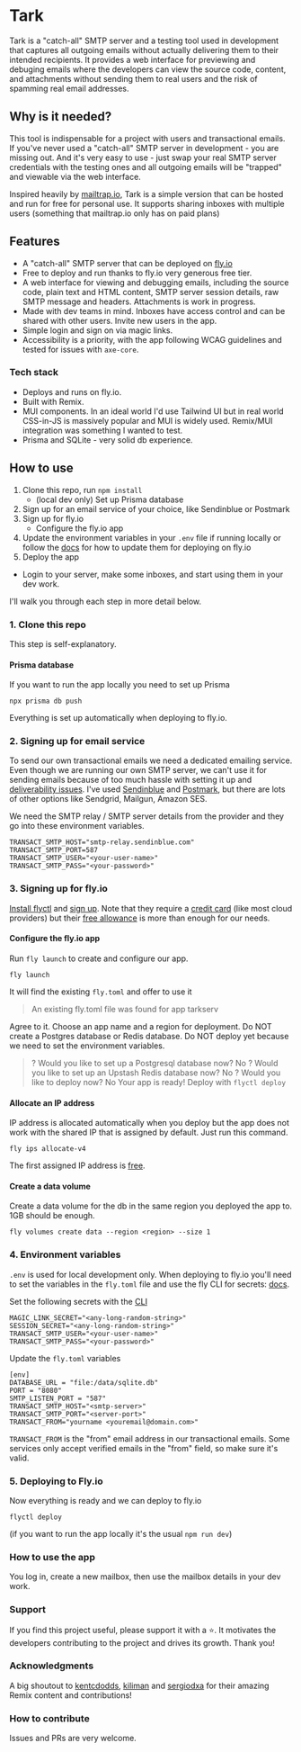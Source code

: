 # Tark

Tark is a "catch-all" SMTP server and a testing tool used in development that captures all outgoing emails without actually delivering them to their intended recipients. It provides a web interface for previewing and debuging emails where the developers can view the source code, content, and attachments without sending them to real users and the risk of spamming real email addresses.

## Why is it needed?

This tool is indispensable for a project with users and transactional emails. If you've never used a "catch-all" SMTP server in development - you are missing out. And it's very easy to use - just swap your real SMTP server credentials with the testing ones and all outgoing emails will be "trapped" and viewable via the web interface.

Inspired heavily by [mailtrap.io](mailtrap.io), Tark is a simple version that can be hosted and run for free for personal use. It supports sharing inboxes with multiple users (something that mailtrap.io only has on paid plans)

## Features

- A "catch-all" SMTP server that can be deployed on [fly.io](fly.io)
- Free to deploy and run thanks to fly.io very generous free tier.
- A web interface for viewing and debugging emails, including the source code, plain text and HTML content, SMTP server session details, raw SMTP message and headers. Attachments is work in progress.
- Made with dev teams in mind. Inboxes have access control and can be shared with other users. Invite new users in the app.
- Simple login and sign on via magic links.
- Accessibility is a priority, with the app following WCAG guidelines and tested for issues with `axe-core`.

### Tech stack

- Deploys and runs on fly.io.
- Built with Remix.
- MUI components. In an ideal world I'd use Tailwind UI but in real world CSS-in-JS is massively popular and MUI is widely used. Remix/MUI integration was something I wanted to test.
- Prisma and SQLite - very solid db experience.

## How to use

1. Clone this repo, run `npm install`
    - (local dev only) Set up Prisma database
2. Sign up for an email service of your choice, like Sendinblue or Postmark
3. Sign up for fly.io
    - Configure the fly.io app
4. Update the environment variables in your `.env` file if running locally or follow the [docs](https://fly.io/docs/reference/runtime-environment/) for how to update them for deploying on fly.io
5. Deploy the app

- Login to your server, make some inboxes, and start using them in your dev work.

I'll walk you through each step in more detail below.

### 1. Clone this repo

This step is self-explanatory.

#### Prisma database

If you want to run the app locally you need to set up Prisma

```
npx prisma db push
```

Everything is set up automatically when deploying to fly.io.

### 2. Signing up for email service

To send our own transactional emails we need a dedicated emailing service. Even though we are running our own SMTP server, we can't use it for sending emails because of too much hassle with setting it up and [deliverability issues](https://twitter.com/kentcdodds/status/1615147013292843008). I've used [Sendinblue](https://www.sendinblue.com/) and [Postmark](https://postmarkapp.com/), but there are lots of other options like Sendgrid, Mailgun, Amazon SES.

We need the SMTP relay / SMTP server details from the provider and they go into these environment variables.

```
TRANSACT_SMTP_HOST="smtp-relay.sendinblue.com"
TRANSACT_SMTP_PORT=587
TRANSACT_SMTP_USER="<your-user-name>"
TRANSACT_SMTP_PASS="<your-password>"
```

### 3. Signing up for fly.io

[Install flyctl](https://fly.io/docs/hands-on/install-flyctl/) and [sign up](https://fly.io/docs/hands-on/sign-up/). Note that they require a [credit card](https://fly.io/docs/about/credit-cards/) (like most cloud providers) but their [free allowance](https://fly.io/docs/about/pricing/) is more than enough for our needs.

#### Configure the fly.io app

Run `fly launch` to create and configure our app.

```
fly launch
```

It will find the existing `fly.toml` and offer to use it

> An existing fly.toml file was found for app tarkserv

Agree to it. Choose an app name and a region for deployment. Do NOT create a Postgres database or Redis database. Do NOT deploy yet because we need to set the environment variables.

> ? Would you like to set up a Postgresql database now? No
> ? Would you like to set up an Upstash Redis database now? No
> ? Would you like to deploy now? No
> Your app is ready! Deploy with `flyctl deploy`

#### Allocate an IP address

IP address is allocated automatically when you deploy but the app does not work with the shared IP that is assigned by default.
Just run this command.

```
fly ips allocate-v4
```

The first assigned IP address is [free](https://fly.io/docs/about/pricing/).

#### Create a data volume

Create a data volume for the db in the same region you deployed the app to. 1GB should be enough. 

```
fly volumes create data --region <region> --size 1
```

### 4. Environment variables

`.env` is used for local development only. When deploying to fly.io you'll need to set the variables in the `fly.toml` file and use the fly CLI for secrets: [docs](https://fly.io/docs/reference/runtime-environment/).

Set the following secrets with the [CLI](https://fly.io/docs/reference/secrets/)

```
MAGIC_LINK_SECRET="<any-long-random-string>"
SESSION_SECRET="<any-long-random-string>"
TRANSACT_SMTP_USER="<your-user-name>"
TRANSACT_SMTP_PASS="<your-password>"
```

Update the `fly.toml` variables

```
[env]
DATABASE_URL = "file:/data/sqlite.db"
PORT = "8080"
SMTP_LISTEN_PORT = "587"
TRANSACT_SMTP_HOST="<smtp-server>"
TRANSACT_SMTP_PORT="<server-port>"
TRANSACT_FROM="yourname <youremail@domain.com>"
```

`TRANSACT_FROM` is the "from" email address in our transactional emails. Some services only accept verified emails in the "from" field, so make sure it's valid.

### 5. Deploying to Fly.io

Now everything is ready and we can deploy to fly.io

```
flyctl deploy
```

(if you want to run the app locally it's the usual `npm run dev`)

### How to use the app

You log in, create a new mailbox, then use the mailbox details in your dev work.

### Support

If you find this project useful, please support it with a ⭐. It motivates the developers contributing to the project and drives its growth. Thank you!

### Acknowledgments

A big shoutout to [kentcdodds](https://github.com/kentcdodds), [kiliman](https://github.com/kiliman) and [sergiodxa](https://github.com/sergiodxa) for their amazing Remix content and contributions!

### How to contribute

Issues and PRs are very welcome.
